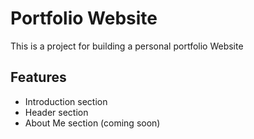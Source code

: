 # Portfolio Website
This is a project for building a personal portfolio Website 

## Features 
- Introduction section
- Header section
- About Me section (coming soon)